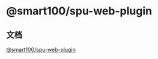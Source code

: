 # @smart100/spu-web-plugin

## 文档

[@smart100/spu-web-plugin](https://tarymee.github.io/spu-web-plugin/)
